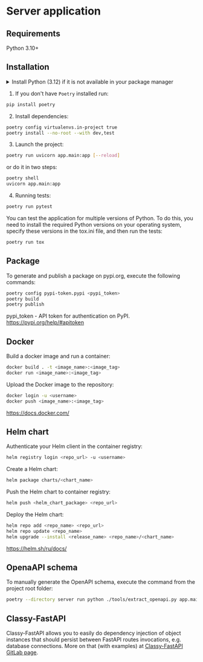# Server application

## Requirements
Python 3.10+

## Installation
<details>
<summary>Install Python (3.12) if it is not available in your package manager</summary>

These instructions are for Ubuntu 22.04. If you're on a different distribution,
or - God forbid! - Windows, you should adjust these accordingly.

Also, these instructions are about using Poetry with Pyenv-managed (non-system) Python.
 
### Step 1: Update and Install Dependencies
Before we install pyenv, we need to update our package lists for upgrades and new package installations. We also need to install dependencies for pyenv. 

Open your terminal and type:
```bash
sudo apt-get update
sudo apt-get install -y make build-essential libssl-dev zlib1g-dev libbz2-dev \
libreadline-dev libsqlite3-dev wget curl llvm libncursesw5-dev xz-utils \
tk-dev libxml2-dev libxmlsec1-dev libffi-dev liblzma-dev
```

### Step 2: Install Pyenv
We will clone pyenv from the official GitHub repository and add it to our system path.
```bash
git clone https://github.com/pyenv/pyenv.git ~/.pyenv
echo 'export PYENV_ROOT="$HOME/.pyenv"' >> ~/.bashrc
echo 'export PATH="$PYENV_ROOT/bin:$PATH"' >> ~/.bashrc
echo 'eval "$(pyenv init -)"' >> ~/.bashrc
exec "$SHELL"
```

### Step 3: Install Python 3.12
Now that pyenv is installed, we can install different Python versions. To install Python 3.12, use the following command:
```bash
pyenv install 3.12
```

### Step 4: Connect Poetry to it
Do this in the template dir. Pycharm will automatically connect to it later
```bash
poetry env use ~/.pyenv/versions/3.12.1/bin/python
```
(change the version number accordingly to what is installed)

Finally, verify that Poetry indeed is connected to the proper version:
```bash
poetry enf info
```
</details>  

1. If you don't have `Poetry` installed run:
```bash
pip install poetry
```

2. Install dependencies:
```bash
poetry config virtualenvs.in-project true
poetry install --no-root --with dev,test
```

3. Launch the project:
```bash
poetry run uvicorn app.main:app [--reload]
```
or do it in two steps:
```bash
poetry shell
uvicorn app.main:app
```

4. Running tests:
```bash
poetry run pytest
```

You can test the application for multiple versions of Python. To do this, you need to install the required Python versions on your operating system, specify these versions in the tox.ini file, and then run the tests:
```bash
poetry run tox
```

## Package
To generate and publish a package on pypi.org, execute the following commands:
```bash
poetry config pypi-token.pypi <pypi_token>
poetry build
poetry publish
```

pypi_token - API token for authentication on PyPI. https://pypi.org/help/#apitoken

## Docker
Build a docker image and run a container:
```bash
docker build . -t <image_name>:<image_tag>
docker run <image_name>:<image_tag>
```

Upload the Docker image to the repository:
```bash
docker login -u <username>
docker push <image_name>:<image_tag>
```

https://docs.docker.com/

## Helm chart
Authenticate your Helm client in the container registry:
```bash
helm registry login <repo_url> -u <username>
```

Create a Helm chart:
```bash
helm package charts/<chart_name>
```

Push the Helm chart to container registry:
```bash
helm push <helm_chart_package> <repo_url>
```

Deploy the Helm chart:
```bash
helm repo add <repo_name> <repo_url>
helm repo update <repo_name>
helm upgrade --install <release_name> <repo_name>/<chart_name>
```

https://helm.sh/ru/docs/

## OpenaAPI schema
To manually generate the OpenAPI schema, execute the command from the project root folder:
```bash
poetry --directory server run python ./tools/extract_openapi.py app.main:app --app-dir ./server --out ./api/openapi.yaml --app_version_file ./VERSION
```

## Classy-FastAPI
Classy-FastAPI allows you to easily do dependency injection of 
object instances that should persist between FastAPI routes invocations,
e.g. database connections.
More on that (with examples) at [Classy-FastAPI GitLab page](https://gitlab.com/companionlabs-opensource/classy-fastapi).
